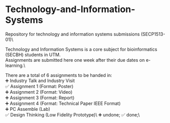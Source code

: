 # Technology-and-Information-Systems
Repository for technology and information systems submissions (SECP1513-01)\

Technology and Information Systems is a core subject for bioinformatics (SECBH) students in UTM.\
Assignments are submitted here one week after their due dates on e-learning.\

There are a total of 6 assignments to be handed in:\
➕ Industry Talk and Industry Visit\
  ✅ Assignment 1 (Format: Poster)\
  ➕ Assignment 2 (Format: Video)\
  ➕ Assignment 3 (Format: Report)\
  ➕ Assignment 4 (Format: Technical Paper IEEE Format)\
➕ PC Assemble (Lab)\
✅ Design Thinking (Low Fidelity Prototype)\ 
➕ undone; ✅ done;\
